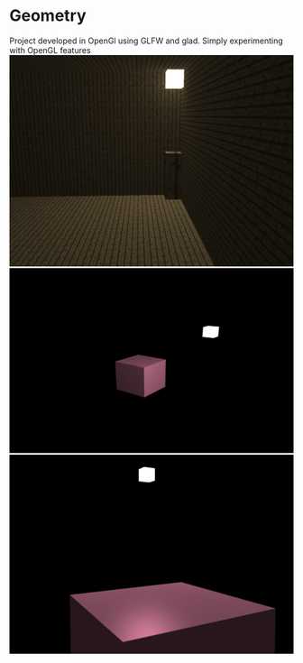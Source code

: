# Geometry
Project developed in OpenGl using GLFW and glad. Simply experimenting with OpenGL features
![Alt text](Screenshots/PlankHouse.png?raw=true "Title")
![Alt text](Screenshots/Phong2.png?raw=true "Title")
![Alt text](Screenshots/Spec1.png?raw=true "Title")
